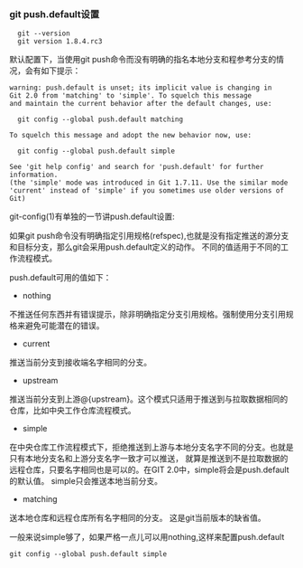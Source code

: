 ### git push.default设置

```
  git --version
  git version 1.8.4.rc3
```


默认配置下，当使用git push命令而没有明确的指名本地分支和程参考分支的情况，会有如下提示：

```
warning: push.default is unset; its implicit value is changing in
Git 2.0 from 'matching' to 'simple'. To squelch this message
and maintain the current behavior after the default changes, use:
 
  git config --global push.default matching
 
To squelch this message and adopt the new behavior now, use:
 
  git config --global push.default simple
 
See 'git help config' and search for 'push.default' for further information.
(the 'simple' mode was introduced in Git 1.7.11. Use the similar mode
'current' instead of 'simple' if you sometimes use older versions of Git)

```

git-config(1)有单独的一节讲push.default设置:

如果git push命令没有明确指定引用规格(refspec),也就是没有指定推送的源分支和目标分支，那么git会采用push.default定义的动作。
不同的值适用于不同的工作流程模式。

push.default可用的值如下：

- nothing

不推送任何东西并有错误提示，除非明确指定分支引用规格。强制使用分支引用规格来避免可能潜在的错误。

- current

推送当前分支到接收端名字相同的分支。

- upstream

推送当前分支到上游@{upstream}。这个模式只适用于推送到与拉取数据相同的仓库，比如中央工作仓库流程模式。

- simple

在中央仓库工作流程模式下，拒绝推送到上游与本地分支名字不同的分支。也就是只有本地分支名和上游分支名字一致才可以推送，
就算是推送到不是拉取数据的远程仓库，只要名字相同也是可以的。在GIT 2.0中，simple将会是push.default的默认值。
simple只会推送本地当前分支。

- matching

送本地仓库和远程仓库所有名字相同的分支。
这是git当前版本的缺省值。 

一般来说simple够了，如果严格一点儿可以用nothing,这样来配置push.default

```
git config --global push.default simple
```
